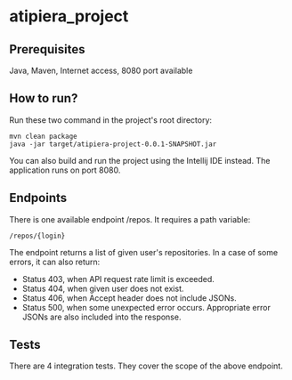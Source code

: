 # atipiera_project

## Prerequisites
Java, Maven, Internet access, 8080 port available

## How to run?
Run these two command in the project's root directory:

```
mvn clean package
java -jar target/atipiera-project-0.0.1-SNAPSHOT.jar
```

You can also build and run the project using the Intellij IDE instead. The application runs on port 8080.

## Endpoints
There is one available endpoint /repos. It requires a path variable:

```
/repos/{login}
```

The endpoint returns a list of given user's repositories. In a case of some errors, it can also return:
- Status 403, when API request rate limit is exceeded. 
- Status 404, when given user does not exist.
- Status 406, when Accept header does not include JSONs.
- Status 500, when some unexpected error occurs.
Appropriate error JSONs are also included into the response.

## Tests
There are 4 integration tests. They cover the scope of the above endpoint.
